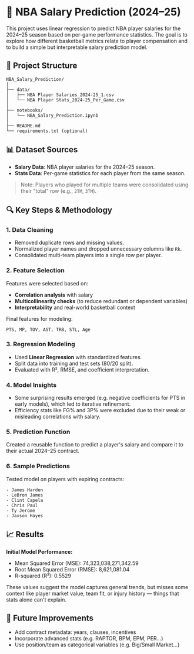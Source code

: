 
# 🏀 NBA Salary Prediction (2024–25)

This project uses linear regression to predict NBA player salaries for the 2024–25 season based on per-game performance statistics. 
The goal is to explore how different basketball metrics relate to player compensation and to build a simple but interpretable salary prediction model.

## 📁 Project Structure

```
NBA_Salary_Prediction/
│
├── data/
│   ├── NBA Player Salaries_2024-25_1.csv
│   └── NBA Player Stats_2024-25_Per_Game.csv
│
├── notebooks/
│   └── NBA_Salary_Prediction.ipynb
│
├── README.md
└── requirements.txt (optional)
```

## 📊 Dataset Sources

- **Salary Data**: NBA player salaries for the 2024–25 season.
- **Stats Data**: Per-game statistics for each player from the same season.

> Note: Players who played for multiple teams were consolidated using their "total" row (e.g., `2TM`, `3TM`).

## 🔍 Key Steps & Methodology

### 1. Data Cleaning
- Removed duplicate rows and missing values.
- Normalized player names and dropped unnecessary columns like `Rk`.
- Consolidated multi-team players into a single row per player.

### 2. Feature Selection
Features were selected based on:
- **Correlation analysis** with salary
- **Multicollinearity checks** (to reduce redundant or dependent variables)
- **Interpretability** and real-world basketball context

Final features for modeling:
```
PTS, MP, TOV, AST, TRB, STL, Age
```

### 3. Regression Modeling
- Used **Linear Regression** with standardized features.
- Split data into training and test sets (80/20 split).
- Evaluated with R², RMSE, and coefficient interpretation.

### 4. Model Insights
- Some surprising results emerged (e.g. negative coefficients for PTS in early models), which led to iterative refinement.
- Efficiency stats like FG% and 3P% were excluded due to their weak or misleading correlations with salary.

### 5. Prediction Function
Created a reusable function to predict a player's salary and compare it to their actual 2024–25 contract.

### 6. Sample Predictions
Tested model on players with expiring contracts:
```
- James Harden
- LeBron James
- Clint Capela
- Chris Paul
- Ty Jerome
- Jaxson Hayes
```

## 📈 Results
**Initial Model Performance:**
- Mean Squared Error (MSE): 74,323,038,271,342.59
- Root Mean Squared Error (RMSE): 8,621,081.04
- R-squared (R²): 0.5529

These values suggest the model captures general trends, but misses some context like player market value, team fit, or injury history — things that stats alone can't explain.

## 📌 Future Improvements
- Add contract metadata: years, clauses, incentives
- Incorporate advanced stats (e.g. RAPTOR, BPM, EPM, PER...)
- Use position/team as categorical variables (e.g. Big/Small Market...)
